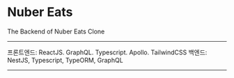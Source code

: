 # Nuber Eats

The Backend of Nuber Eats Clone

---

프론트엔드: ReactJS. GraphQL. Typescript. Apollo. TailwindCSS
백엔드: NestJS, Typescript, TypeORM, GraphQL

---
